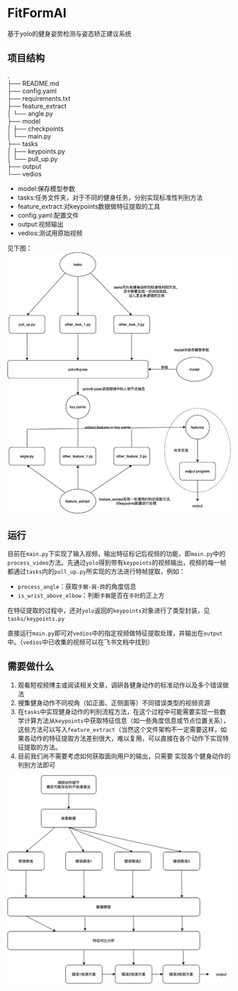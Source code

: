 # FitFormAI
基于yolo的健身姿势检测与姿态矫正建议系统

## 项目结构
.  
├── README.md  
├── config.yaml  
├── requirements.txt  
├── feature_extract  
│   └── angle.py  
├── model  
│   ├── checkpoints  
│   └── main.py  
├── tasks  
│   ├── keypoints.py  
│   └── pull_up.py  
├── output  
└── vedios  

* model:保存模型参数
* tasks:任务文件夹，对于不同的健身任务，分别实现标准性判别方法
* feature_extract:对keypoints数据做特征提取的工具
* config.yaml:配置文件
* output:视频输出
* vedios:测试用原始视频

见下图：
![项目结构](/assets/项目结构.png)

## 运行
目前在`main.py`下实现了输入视频，输出特征标记后视频的功能，即`main.py`中的`process_video`方法。先通过`yolo`得到带有`keypoints`的视频输出，视频的每一帧都通过`tasks`内的`pull_up.py`所实现的方法进行特帧提取，例如：
* `process_angle`：获取`手腕-肩-跨`的角度信息
* `is_wrist_above_elbow`：判断`手腕`是否在`手肘`的正上方 

在特征提取的过程中，还对`yolo`返回的`keypoints`对象进行了类型封装，见`tasks/keypoints.py`

直接运行`main.py`即可对`vedios`中的指定视频做特征提取处理，并输出在`output`中。（`vedios`中已收集的视频可以在飞书文档中找到）

## 需要做什么
1. 观看短视频博主或阅读相关文章，调研各健身动作的标准动作以及多个错误做法
2. 搜集健身动作不同视角（如正面、正侧面等）不同错误类型的视频资源
3. 在`tasks`中实现健身动作的判别流程方法，在这个过程中可能需要实现一些数学计算方法从`keypoints`中获取特征信息（如一些角度信息或节点位置关系），这些方法可以写入`feature_extract`（当然这个文件架构不一定需要这样，如果各动作的特征提取方法差别很大，难以复用，可以直接在各个动作下实现特征提取的方法。
4. 目前我们尚不需要考虑如何获取面向用户的输出，只需要
实现各个健身动作的判别方法即可

![算法流程](/assets/算法流程.png)